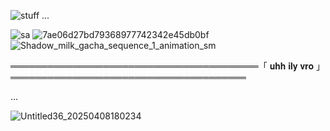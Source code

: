 ![stuff](https://github.com/user-attachments/assets/32a7f016-184d-43bb-836a-e7b3c94f41a1)
...



![sa](https://github.com/user-attachments/assets/d0d75930-5721-437e-acb9-efcc0286d584) ![7ae06d27bd79368977742342e45db0bf](https://github.com/user-attachments/assets/ab267b4f-0e4f-4b78-bd38-171c905b6af4)![Shadow_milk_gacha_sequence_1_animation_sm](https://github.com/user-attachments/assets/4f93b436-b5ea-43f0-ac77-ec4b3da842eb)













════════════════════════════════════════「  𝐮𝐡𝐡 𝐢𝐥𝐲 𝐯𝐫𝐨 」══════════════════════════════════════
 
...

![Untitled36_20250408180234](https://github.com/user-attachments/assets/f0375a0e-ea48-427b-9dd7-dc12b3cbd373)



